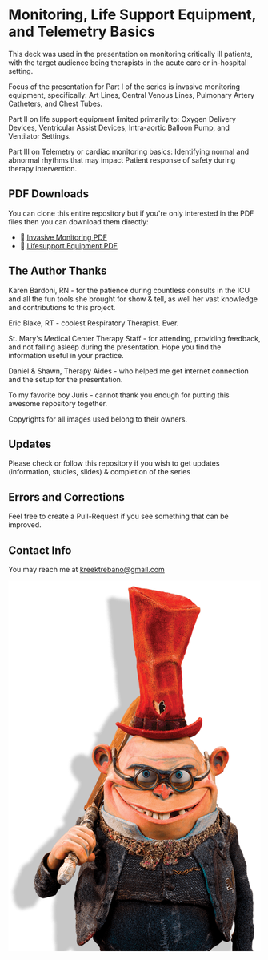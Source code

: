 # Monitoring, Life Support Equipment, and Telemetry Basics

This deck was used in the presentation on monitoring critically ill patients, with the target audience being therapists in the acute care or in-hospital setting. 

Focus of the presentation for Part I of the series is invasive monitoring equipment, specifically: Art Lines, Central Venous Lines, Pulmonary Artery Catheters, and Chest Tubes.  

Part II on life support equipment limited primarily to: Oxygen Delivery Devices, Ventricular Assist Devices, Intra-aortic Balloon Pump, and Ventilator Settings.  

Part III on Telemetry or cardiac monitoring basics: Identifying normal and abnormal rhythms that may impact Patient response of safety during therapy intervention. 

## PDF Downloads
You can clone this entire repository but if you're only interested in the PDF files then you can download them directly:

 - :closed_book: [Invasive Monitoring PDF](/Invasive%20Monitoring.pdf)
 - :closed_book: [Lifesupport Equipment PDF](/Life%20Support.pdf) 

## The Author Thanks

  Karen Bardoni, RN - for the patience during countless consults in the ICU and all the fun tools she brought for show & tell, as well her vast knowledge and contributions to this project.
  
  Eric Blake, RT - coolest Respiratory Therapist. Ever. 
  
  St. Mary's Medical Center Therapy Staff - for attending, providing feedback, and not falling asleep during the presentation.  Hope you find the information useful in your practice.
  
  Daniel & Shawn, Therapy Aides - who helped me get internet connection and the setup for the presentation. 
  
  To my favorite boy Juris - cannot thank you enough for putting this awesome repository together.
  
  Copyrights for all images used belong to their owners. 
  
## Updates

Please check or follow this repository if you wish to get updates (information, studies, slides) & completion of the series

## Errors and Corrections

Feel free to create a Pull-Request if you see something that can be improved.

## Contact Info

You may reach me at kreektrebano@gmail.com 
  
![Mr. Gristle](images/mister-gristle.png)
